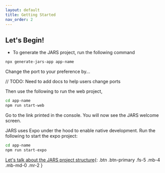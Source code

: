 ```yaml
---
layout: default
title: Getting Started
nav_order: 2
---
```


## Let's Begin!
- To generate the JARS project, run the following command

```bash
npx generate-jars-app app-name
```

Change the port to your preference by...

// TODO: Need to add docs to help users change ports

Then use the following to run the web project,
```bash
cd app-name
npm run start-web
```

Go to the link printed in the console. You will now see the JARS welcome screen.

JARS uses Expo under the hood to enable native development. Run the following to start the expo project:
```bash
cd app-name
npm run start-expo
```


[Let's talk about the JARS project structure](#project_structure){: .btn .btn-primary .fs-5 .mb-4 .mb-md-0 .mr-2 }

